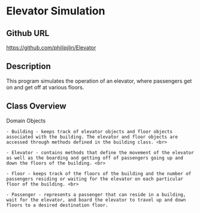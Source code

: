 # Elevator Simulation

## Github URL
<https://github.com/philipjlin/Elevator>


## Description
This program simulates the operation of an elevator, where passengers get on and get off at various floors.


## Class Overview
Domain Objects <br>

    - Building - keeps track of elevator objects and floor objects associated with the building. The elevator and floor objects are accessed through methods defined in the building class. <br>
    
    - Elevator - contains methods that define the movement of the elevator as well as the boarding and getting off of passengers going up and down the floors of the building. <br>

    - Floor - keeps track of the floors of the building and the number of passengers residing or waiting for the elevator on each particular floor of the building. <br>

    - Passenger - represents a passenger that can reside in a building, wait for the elevator, and board the elevator to travel up and down floors to a desired destination floor.
